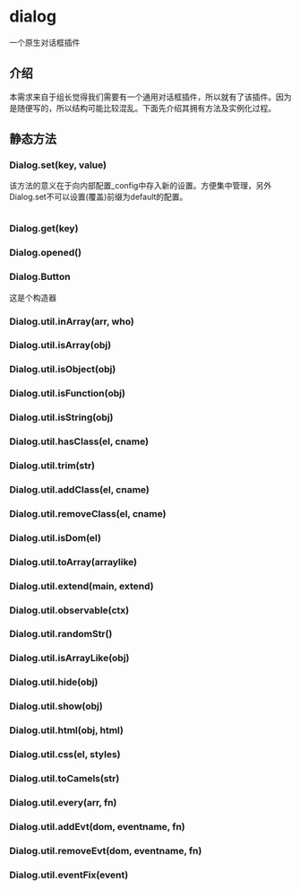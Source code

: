 # dialog

一个原生对话框插件

## 介绍

本需求来自于组长觉得我们需要有一个通用对话框插件，所以就有了该插件。因为是随便写的，所以结构可能比较混乱。下面先介绍其拥有方法及实例化过程。

## 静态方法

### Dialog.set(key, value)

该方法的意义在于向内部配置\_config中存入新的设置。方便集中管理，另外Dialog.set不可以设置(覆盖)前缀为default的配置。

```js

```

### Dialog.get(key)

### Dialog.opened()

### Dialog.Button

这是个构造器

### Dialog.util.inArray(arr, who)
### Dialog.util.isArray(obj)
### Dialog.util.isObject(obj)
### Dialog.util.isFunction(obj)
### Dialog.util.isString(obj)
### Dialog.util.hasClass(el, cname)
### Dialog.util.trim(str)
### Dialog.util.addClass(el, cname)
### Dialog.util.removeClass(el, cname)
### Dialog.util.isDom(el)
### Dialog.util.toArray(arraylike)
### Dialog.util.extend(main, extend)
### Dialog.util.observable(ctx)
### Dialog.util.randomStr()
### Dialog.util.isArrayLike(obj)
### Dialog.util.hide(obj)
### Dialog.util.show(obj)
### Dialog.util.html(obj, html)
### Dialog.util.css(el, styles)
### Dialog.util.toCamels(str)
### Dialog.util.every(arr, fn)
### Dialog.util.addEvt(dom, eventname, fn)
### Dialog.util.removeEvt(dom, eventname, fn)
### Dialog.util.eventFix(event)

